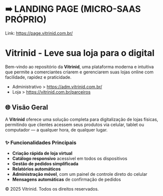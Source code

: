 # ➠ LANDING PAGE (MICRO-SAAS PRÓPRIO)
Link: https://page.vitrinid.com.br/
# Vitrinid - Leve sua loja para o digital

Bem-vindo ao repositório da **Vitrinid**, uma plataforma moderna e intuitiva que permite a comerciantes criarem e gerenciarem suas lojas online com facilidade, rapidez e praticidade.
- Administrativo > https://adm.vitrinid.com.br/
- Loja > https://vitrinid.com.br/parceiros
## 🌐 Visão Geral

A **Vitrinid** oferece uma solução completa para digitalização de lojas físicas, permitindo que clientes acessem seus produtos via celular, tablet ou computador — a qualquer hora, de qualquer lugar.

### ✨ Funcionalidades Principais

- **Criação rápida de loja virtual**
- **Catálogo responsivo** acessível em todos os dispositivos
- **Gestão de pedidos simplificada**
- **Relatórios automáticos**
- **Administração móvel**, com um painel de controle direto do celular
- **Mensagens automáticas** de confirmação de pedidos

© 2025 Vitrinid. Todos os direitos reservados.
